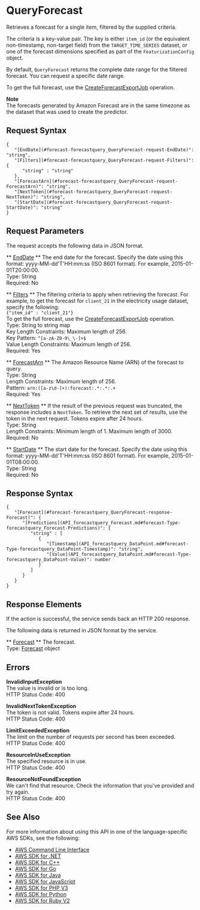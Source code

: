 # QueryForecast<a name="API_forecastquery_QueryForecast"></a>

Retrieves a forecast for a single item, filtered by the supplied criteria\.

The criteria is a key\-value pair\. The key is either `item_id` \(or the equivalent non\-timestamp, non\-target field\) from the `TARGET_TIME_SERIES` dataset, or one of the forecast dimensions specified as part of the `FeaturizationConfig` object\.

By default, `QueryForecast` returns the complete date range for the filtered forecast\. You can request a specific date range\.

To get the full forecast, use the [CreateForecastExportJob](API_CreateForecastExportJob.md) operation\.

**Note**  
The forecasts generated by Amazon Forecast are in the same timezone as the dataset that was used to create the predictor\.

## Request Syntax<a name="API_forecastquery_QueryForecast_RequestSyntax"></a>

```
{
   "[EndDate](#forecast-forecastquery_QueryForecast-request-EndDate)": "string",
   "[Filters](#forecast-forecastquery_QueryForecast-request-Filters)": { 
      "string" : "string" 
   },
   "[ForecastArn](#forecast-forecastquery_QueryForecast-request-ForecastArn)": "string",
   "[NextToken](#forecast-forecastquery_QueryForecast-request-NextToken)": "string",
   "[StartDate](#forecast-forecastquery_QueryForecast-request-StartDate)": "string"
}
```

## Request Parameters<a name="API_forecastquery_QueryForecast_RequestParameters"></a>

The request accepts the following data in JSON format\.

 ** [EndDate](#API_forecastquery_QueryForecast_RequestSyntax) **   <a name="forecast-forecastquery_QueryForecast-request-EndDate"></a>
The end date for the forecast\. Specify the date using this format: yyyy\-MM\-dd'T'HH:mm:ss \(ISO 8601 format\)\. For example, 2015\-01\-01T20:00:00\.   
Type: String  
Required: No

 ** [Filters](#API_forecastquery_QueryForecast_RequestSyntax) **   <a name="forecast-forecastquery_QueryForecast-request-Filters"></a>
The filtering criteria to apply when retrieving the forecast\. For example, to get the forecast for `client_21` in the electricity usage dataset, specify the following:  
 `{"item_id" : "client_21"}`   
To get the full forecast, use the [CreateForecastExportJob](API_CreateForecastExportJob.md) operation\.  
Type: String to string map  
Key Length Constraints: Maximum length of 256\.  
Key Pattern: `^[a-zA-Z0-9\_\-]+$`   
Value Length Constraints: Maximum length of 256\.  
Required: Yes

 ** [ForecastArn](#API_forecastquery_QueryForecast_RequestSyntax) **   <a name="forecast-forecastquery_QueryForecast-request-ForecastArn"></a>
The Amazon Resource Name \(ARN\) of the forecast to query\.  
Type: String  
Length Constraints: Maximum length of 256\.  
Pattern: `arn:([a-z\d-]+):forecast:.*:.*:.+`   
Required: Yes

 ** [NextToken](#API_forecastquery_QueryForecast_RequestSyntax) **   <a name="forecast-forecastquery_QueryForecast-request-NextToken"></a>
If the result of the previous request was truncated, the response includes a `NextToken`\. To retrieve the next set of results, use the token in the next request\. Tokens expire after 24 hours\.  
Type: String  
Length Constraints: Minimum length of 1\. Maximum length of 3000\.  
Required: No

 ** [StartDate](#API_forecastquery_QueryForecast_RequestSyntax) **   <a name="forecast-forecastquery_QueryForecast-request-StartDate"></a>
The start date for the forecast\. Specify the date using this format: yyyy\-MM\-dd'T'HH:mm:ss \(ISO 8601 format\)\. For example, 2015\-01\-01T08:00:00\.  
Type: String  
Required: No

## Response Syntax<a name="API_forecastquery_QueryForecast_ResponseSyntax"></a>

```
{
   "[Forecast](#forecast-forecastquery_QueryForecast-response-Forecast)": { 
      "[Predictions](API_forecastquery_Forecast.md#forecast-Type-forecastquery_Forecast-Predictions)": { 
         "string" : [ 
            { 
               "[Timestamp](API_forecastquery_DataPoint.md#forecast-Type-forecastquery_DataPoint-Timestamp)": "string",
               "[Value](API_forecastquery_DataPoint.md#forecast-Type-forecastquery_DataPoint-Value)": number
            }
         ]
      }
   }
}
```

## Response Elements<a name="API_forecastquery_QueryForecast_ResponseElements"></a>

If the action is successful, the service sends back an HTTP 200 response\.

The following data is returned in JSON format by the service\.

 ** [Forecast](#API_forecastquery_QueryForecast_ResponseSyntax) **   <a name="forecast-forecastquery_QueryForecast-response-Forecast"></a>
The forecast\.  
Type: [Forecast](API_forecastquery_Forecast.md) object

## Errors<a name="API_forecastquery_QueryForecast_Errors"></a>

 **InvalidInputException**   
The value is invalid or is too long\.  
HTTP Status Code: 400

 **InvalidNextTokenException**   
The token is not valid\. Tokens expire after 24 hours\.  
HTTP Status Code: 400

 **LimitExceededException**   
The limit on the number of requests per second has been exceeded\.  
HTTP Status Code: 400

 **ResourceInUseException**   
The specified resource is in use\.  
HTTP Status Code: 400

 **ResourceNotFoundException**   
We can't find that resource\. Check the information that you've provided and try again\.  
HTTP Status Code: 400

## See Also<a name="API_forecastquery_QueryForecast_SeeAlso"></a>

For more information about using this API in one of the language\-specific AWS SDKs, see the following:
+  [AWS Command Line Interface](https://docs.aws.amazon.com/goto/aws-cli/forecastquery-2018-06-26/QueryForecast) 
+  [AWS SDK for \.NET](https://docs.aws.amazon.com/goto/DotNetSDKV3/forecastquery-2018-06-26/QueryForecast) 
+  [AWS SDK for C\+\+](https://docs.aws.amazon.com/goto/SdkForCpp/forecastquery-2018-06-26/QueryForecast) 
+  [AWS SDK for Go](https://docs.aws.amazon.com/goto/SdkForGoV1/forecastquery-2018-06-26/QueryForecast) 
+  [AWS SDK for Java](https://docs.aws.amazon.com/goto/SdkForJava/forecastquery-2018-06-26/QueryForecast) 
+  [AWS SDK for JavaScript](https://docs.aws.amazon.com/goto/AWSJavaScriptSDK/forecastquery-2018-06-26/QueryForecast) 
+  [AWS SDK for PHP V3](https://docs.aws.amazon.com/goto/SdkForPHPV3/forecastquery-2018-06-26/QueryForecast) 
+  [AWS SDK for Python](https://docs.aws.amazon.com/goto/boto3/forecastquery-2018-06-26/QueryForecast) 
+  [AWS SDK for Ruby V2](https://docs.aws.amazon.com/goto/SdkForRubyV2/forecastquery-2018-06-26/QueryForecast) 